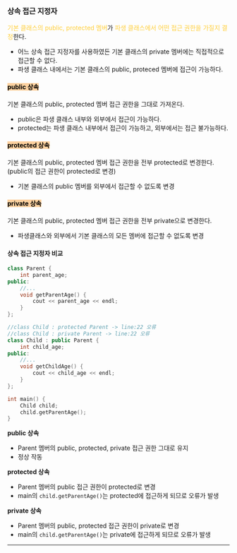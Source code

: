 ### 상속 접근 지정자
<span style="color:rgb(255, 207, 61)">기본 클래스의 public, protected 멤버</span>가 <span style="color:rgb(255, 207, 61)">파생 클래스에서 어떤 접근 권한을 가질지 결정</span>한다.

- 어느 상속 접근 지정자를 사용하였든 기본 클래스의 private 멤버에는 직접적으로 접근할 수 없다.
- 파생 클래스 내에서는 기본 클래스의 public, proteced 멤버에 접근이 가능하다.

#### <mark style="background: #FFB86CA6;">public 상속</mark>
기본 클래스의 public, protected 멤버 접근 권한을 그대로 가져온다. 

- public은 파생 클래스 내부와 외부에서 접근이 가능하다.
- protected는 파생 클래스 내부에서 접근이 가능하고, 외부에서는 접근 불가능하다.

#### <mark style="background: #FFB86CA6;">protected 상속</mark>
기본 클래스의 public, protected 멤버 접근 권한을 전부 protected로 변경한다. (public의 접근 권한이 protected로 변경)

- 기본 클래스의 public 멤버를 외부에서 접근할 수 없도록 변경

#### <mark style="background: #FFB86CA6;">private 상속</mark>
기본 클래스의 public, protected 멤버 접근 권한을 전부 private으로 변경한다. 
- 파생클래스와 외부에서 기본 클래스의 모든 멤버에 접근할 수 없도록 변경

#### 상속 접근 지정자 비교
```cpp title:public,protected상속비교 hl:12,23
class Parent {   
	int parent_age;
public:
	//...
	void getParentAge() {
		cout << parent_age << endl;
	}
};

//class Child : protected Parent -> line:22 오류
//class Child : private Parent -> line:22 오류
class Child : public Parent { 
	int child_age;
public:
	//...
	void getChildAge() {
		cout << child_age << endl;
	}
};

int main() {
	Child child;
	child.getParentAge();
}
```
**public 상속**
- Parent 멤버의 public, protected, private 접근 권한 그대로 유지 
- 정상 작동

**protected 상속**
- Parent 멤버의 public 접근 권한이 protected로 변경
- main의 `child.getParentAge()`는 protected에 접근하게 되므로 오류가 발생

**private 상속**
- Parent 멤버의 public, protected 접근 권한이 private로 변경
- main의 `child.getParentAge()`는 private에 접근하게 되므로 오류가 발생

---

